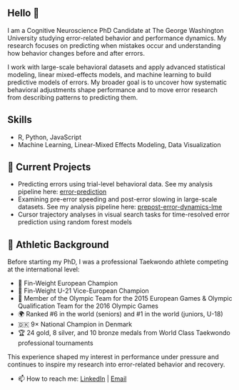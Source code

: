 ## Hello 👋

I am a Cognitive Neuroscience PhD Candidate at The George Washington University studying error-related behavior and performance dynamics. My research focuses on predicting when mistakes occur and understanding how behavior changes before and after errors.  

I work with large-scale behavioral datasets and apply advanced statistical modeling, linear mixed-effects models, and machine learning to build predictive models of errors. My broader goal is to uncover how systematic behavioral adjustments shape performance and to move error research from describing patterns to predicting them.  


## Skills

- R, Python, JavaScript
- Machine Learning, Linear-Mixed Effects Modeling, Data Visualization


## 📂 Current Projects
- Predicting errors using trial-level behavioral data. See my analysis pipeline here: [error-prediction](https://github.com/SarahMalykke/error-prediction)
- Examining pre-error speeding and post-error slowing in large-scale datasets. See my analysis pipeline here: [prepost-error-dynamics-lme](https://github.com/SarahMalykke/prepost-error-dynamics-lme)
- Cursor trajectory analyses in visual search tasks for time-resolved error prediction using random forest models


## 🥋 Athletic Background
Before starting my PhD, I was a professional Taekwondo athlete competing at the international level:  
- 🥇 Fin-Weight European Champion  
- 🥈 Fin-Weight U-21 Vice-European Champion  
- 🥋 Member of the Olympic Team for the 2015 European Games & Olympic Qualification Team for the 2016 Olympic Games  
- 🌍 Ranked #6 in the world (seniors) and #1 in the world (juniors, U-18)  
- 🇩🇰 9× National Champion in Denmark  
- 🏆 24 gold, 8 silver, and 10 bronze medals from World Class Taekwondo professional tournaments  

This experience shaped my interest in performance under pressure and continues to inspire my research into error-related behavior and recovery.  

- 📫 How to reach me: [LinkedIn](https://www.linkedin.com/in/sarahmalykke) | [Email](mailto:sarahmalykke@gwu.edu)  
